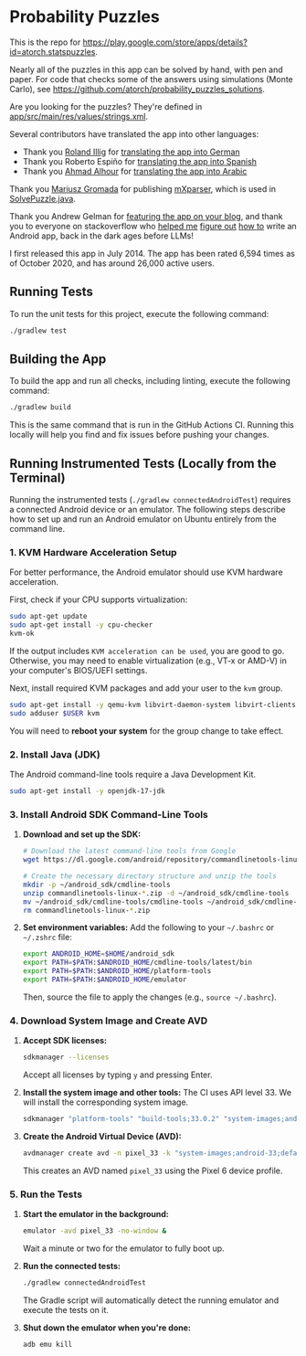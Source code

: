 # Probability Puzzles

This is the repo for https://play.google.com/store/apps/details?id=atorch.statspuzzles.

Nearly all of the puzzles in this app can be solved by hand, with pen and paper.
For code that checks some of the answers using simulations (Monte Carlo), see https://github.com/atorch/probability_puzzles_solutions.

Are you looking for the puzzles?
They're defined in [app/src/main/res/values/strings.xml](app/src/main/res/values/strings.xml).

Several contributors have translated the app into other languages:
- Thank you [Roland Illig](https://github.com/rillig)
for [translating the app into German](app/src/main/res/values-de/strings.xml)
- Thank you Roberto Espiño for [translating the app into Spanish](app/src/main/res/values-es/strings.xml)
- Thank you [Ahmad Alhour](https://github.com/aalhour) for [translating the app into Arabic](app/src/main/res/values-ar/strings.xml)

Thank you [Mariusz Gromada](https://github.com/mariuszgromada)
for publishing [mXparser](https://github.com/mariuszgromada/MathParser.org-mXparser),
which is used in [SolvePuzzle.java](app/src/main/java/atorch/statspuzzles/SolvePuzzle.java).

Thank you Andrew Gelman for
[featuring the app on your blog](https://statmodeling.stat.columbia.edu/2015/05/05/hes-looking-for-probability-puzzles/),
and thank you to everyone on stackoverflow who [helped me](https://stackoverflow.com/questions/48960080/empty-space-above-the-app-bar)
[figure out](https://stackoverflow.com/questions/27443006/setshareintent-when-a-new-fragment-is-displayed)
[how to](https://stackoverflow.com/questions/26495084/how-do-i-add-an-action-bar-to-a-swipe-view)
write an Android app, back in the dark ages before LLMs!

I first released this app in July 2014.
The app has been rated 6,594 times as of October 2020, and has around 26,000 active users.

## Running Tests

To run the unit tests for this project, execute the following command:

```bash
./gradlew test
```

## Building the App

To build the app and run all checks, including linting, execute the following command:

```bash
./gradlew build
```

This is the same command that is run in the GitHub Actions CI. Running this locally will help you find and fix issues before pushing your changes.

## Running Instrumented Tests (Locally from the Terminal)

Running the instrumented tests (`./gradlew connectedAndroidTest`) requires a connected Android device or an emulator. The following steps describe how to set up and run an Android emulator on Ubuntu entirely from the command line.

### 1. KVM Hardware Acceleration Setup

For better performance, the Android emulator should use KVM hardware acceleration.

First, check if your CPU supports virtualization:
```bash
sudo apt-get update
sudo apt-get install -y cpu-checker
kvm-ok
```
If the output includes `KVM acceleration can be used`, you are good to go. Otherwise, you may need to enable virtualization (e.g., VT-x or AMD-V) in your computer's BIOS/UEFI settings.

Next, install required KVM packages and add your user to the `kvm` group.
```bash
sudo apt-get install -y qemu-kvm libvirt-daemon-system libvirt-clients bridge-utils
sudo adduser $USER kvm
```
You will need to **reboot your system** for the group change to take effect.

### 2. Install Java (JDK)

The Android command-line tools require a Java Development Kit.
```bash
sudo apt-get install -y openjdk-17-jdk
```

### 3. Install Android SDK Command-Line Tools

1.  **Download and set up the SDK:**
    ```bash
    # Download the latest command-line tools from Google
    wget https://dl.google.com/android/repository/commandlinetools-linux-11076708_latest.zip

    # Create the necessary directory structure and unzip the tools
    mkdir -p ~/android_sdk/cmdline-tools
    unzip commandlinetools-linux-*.zip -d ~/android_sdk/cmdline-tools
    mv ~/android_sdk/cmdline-tools/cmdline-tools ~/android_sdk/cmdline-tools/latest
    rm commandlinetools-linux-*.zip
    ```

2.  **Set environment variables:**
    Add the following to your `~/.bashrc` or `~/.zshrc` file:
    ```bash
    export ANDROID_HOME=$HOME/android_sdk
    export PATH=$PATH:$ANDROID_HOME/cmdline-tools/latest/bin
    export PATH=$PATH:$ANDROID_HOME/platform-tools
    export PATH=$PATH:$ANDROID_HOME/emulator
    ```
    Then, source the file to apply the changes (e.g., `source ~/.bashrc`).

### 4. Download System Image and Create AVD

1.  **Accept SDK licenses:**
    ```bash
    sdkmanager --licenses
    ```
    Accept all licenses by typing `y` and pressing Enter.

2.  **Install the system image and other tools:**
    The CI uses API level 33. We will install the corresponding system image.
    ```bash
    sdkmanager "platform-tools" "build-tools;33.0.2" "system-images;android-33;default;x86_64" "emulator"
    ```

3.  **Create the Android Virtual Device (AVD):**
    ```bash
    avdmanager create avd -n pixel_33 -k "system-images;android-33;default;x86_64" --device "pixel_6"
    ```
    This creates an AVD named `pixel_33` using the Pixel 6 device profile.

### 5. Run the Tests

1.  **Start the emulator in the background:**
    ```bash
    emulator -avd pixel_33 -no-window &
    ```
    Wait a minute or two for the emulator to fully boot up.

2.  **Run the connected tests:**
    ```bash
    ./gradlew connectedAndroidTest
    ```
    The Gradle script will automatically detect the running emulator and execute the tests on it.

3.  **Shut down the emulator when you're done:**
    ```bash
    adb emu kill
    ```

